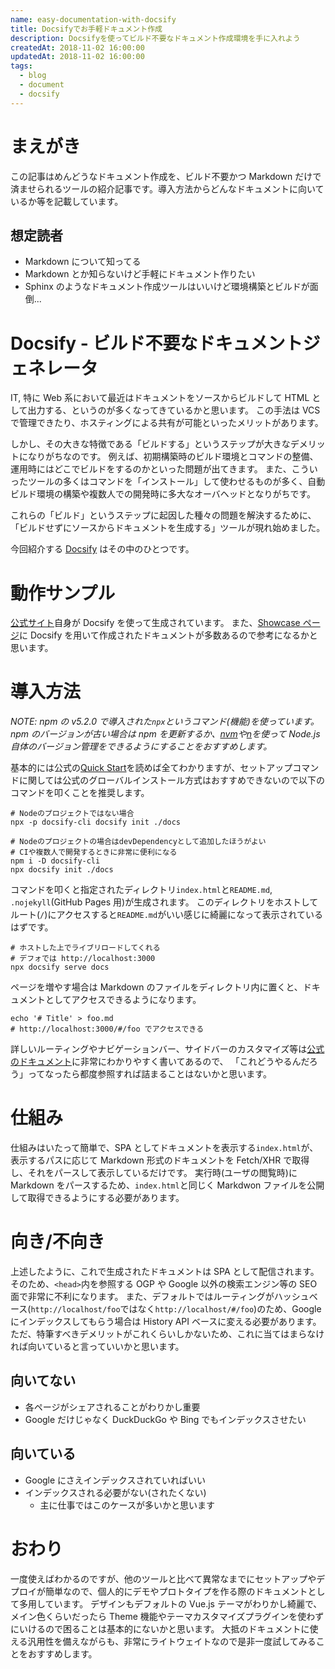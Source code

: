 ```yaml
---
name: easy-documentation-with-docsify
title: Docsifyでお手軽ドキュメント作成
description: Docsifyを使ってビルド不要なドキュメント作成環境を手に入れよう
createdAt: 2018-11-02 16:00:00
updatedAt: 2018-11-02 16:00:00
tags:
  - blog
  - document
  - docsify
---
```


# まえがき

この記事はめんどうなドキュメント作成を、ビルド不要かつ Markdown だけで済ませられるツールの紹介記事です。導入方法からどんなドキュメントに向いているか等を記載しています。

## 想定読者

- Markdown について知ってる
- Markdown とか知らないけど手軽にドキュメント作りたい
- Sphinx のようなドキュメント作成ツールはいいけど環境構築とビルドが面倒...

# Docsify - ビルド不要なドキュメントジェネレータ

IT, 特に Web 系において最近はドキュメントをソースからビルドして HTML として出力する、というのが多くなってきているかと思います。
この手法は VCS で管理できたり、ホスティングによる共有が可能といったメリットがあります。

しかし、その大きな特徴である「ビルドする」というステップが大きなデメリットになりがちなのです。
例えば、初期構築時のビルド環境とコマンドの整備、運用時にはどこでビルドをするのかといった問題が出てきます。
また、こういったツールの多くはコマンドを「インストール」して使わせるものが多く、自動ビルド環境の構築や複数人での開発時に多大なオーバヘッドとなりがちです。

これらの「ビルド」というステップに起因した種々の問題を解決するために、「ビルドせずにソースからドキュメントを生成する」ツールが現れ始めました。

今回紹介する [Docsify](https://github.com/docsifyjs/docsify/) はその中のひとつです。

# 動作サンプル

[公式サイト](https://docsify.js.org/#/)自身が Docsify を使って生成されています。
また、[Showcase ページ](https://docsify.js.org/#/awesome?id=showcase)に Docsify を用いて作成されたドキュメントが多数あるので参考になるかと思います。

# 導入方法

_NOTE: npm の v5.2.0 で導入された`npx`というコマンド(機能)を使っています。npm のバージョンが古い場合は npm を更新するか、[nvm](https://github.com/creationix/nvm)や[n](https://github.com/tj/n)を使って Node.js 自体のバージョン管理をできるようにすることをおすすめします。_

基本的には公式の[Quick Start](https://docsify.js.org/#/quickstart)を読めば全てわかりますが、セットアップコマンドに関しては公式のグローバルインストール方式はおすすめできないので以下のコマンドを叩くことを推奨します。

```shell
# Nodeのプロジェクトではない場合
npx -p docsify-cli docsify init ./docs

# Nodeのプロジェクトの場合はdevDependencyとして追加したほうがよい
# CIや複数人で開発するときに非常に便利になる
npm i -D docsify-cli
npx docsify init ./docs
```

コマンドを叩くと指定されたディレクトリ`index.html`と`README.md`, `.nojekyll`(GitHub Pages 用)が生成されます。
このディレクトリをホストしてルート(`/`)にアクセスすると`README.md`がいい感じに綺麗になって表示されているはずです。

```shell
# ホストした上でライブリロードしてくれる
# デフォでは http://localhost:3000
npx docsify serve docs
```

ページを増やす場合は Markdown のファイルをディレクトリ内に置くと、ドキュメントとしてアクセスできるようになります。

```shell
echo '# Title' > foo.md
# http://localhost:3000/#/foo でアクセスできる
```

詳しいルーティングやナビゲーションバー、サイドバーのカスタマイズ等は[公式のドキュメント](https://docsify.js.org/#/?id=docsify)に非常にわかりやすく書いてあるので、
「これどうやるんだろう」ってなったら都度参照すれば詰まることはないかと思います。

# 仕組み

仕組みはいたって簡単で、SPA としてドキュメントを表示する`index.html`が、表示するパスに応じて Markdown 形式のドキュメントを Fetch/XHR で取得し、それをパースして表示しているだけです。
実行時(ユーザの閲覧時)に Markdown をパースするため、`index.html`と同じく Markdwon ファイルを公開して取得できるようにする必要があります。

# 向き/不向き

上述したように、これで生成されたドキュメントは SPA として配信されます。
そのため、`<head>`内を参照する OGP や Google 以外の検索エンジン等の SEO 面で非常に不利になります。
また、デフォルトではルーティングがハッシュベース(`http://localhost/foo`ではなく`http://localhost/#/foo`)のため、Google にインデックスしてもらう場合は History API ベースに変える必要があります。
ただ、特筆すべきデメリットがこれくらいしかないため、これに当てはまらなければ向いていると言っていいかと思います。

## 向いてない

- 各ページがシェアされることがわりかし重要
- Google だけじゃなく DuckDuckGo や Bing でもインデックスさせたい

## 向いている

- Google にさえインデックスされていればいい
- インデックスされる必要がない(されたくない)
  - 主に仕事ではこのケースが多いかと思います

# おわり

一度使えばわかるのですが、他のツールと比べて異常なまでにセットアップやデプロイが簡単なので、個人的にデモやプロトタイプを作る際のドキュメントとして多用しています。
デザインもデフォルトの Vue.js テーマがわりかし綺麗で、メイン色くらいだったら Theme 機能やテーマカスタマイズプラグインを使わずにいけるので困ることは基本的にないかと思います。
大抵のドキュメントに使える汎用性を備えながらも、非常にライトウェイトなので是非一度試してみることをおすすめします。
